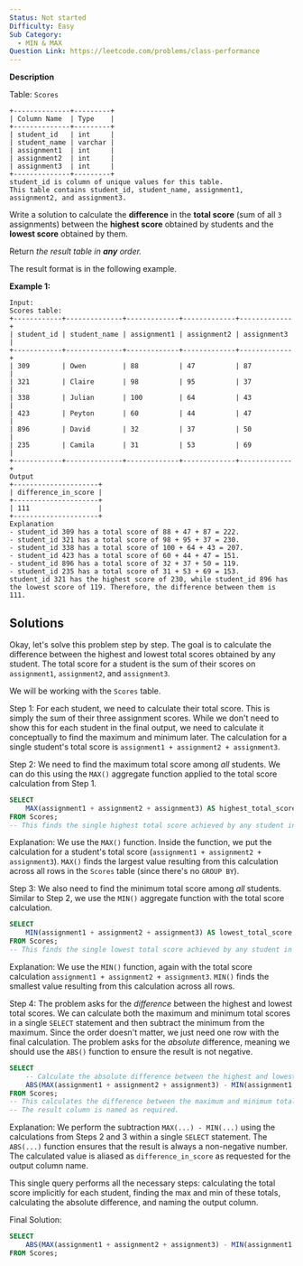 ```yaml
---
Status: Not started
Difficulty: Easy
Sub Category:
  - MIN & MAX
Question Link: https://leetcode.com/problems/class-performance
---
```

**Description**

Table: `Scores`

```Plain
+--------------+---------+
| Column Name  | Type    |
+--------------+---------+
| student_id   | int     |
| student_name | varchar |
| assignment1  | int     |
| assignment2  | int     |
| assignment3  | int     |
+--------------+---------+
student_id is column of unique values for this table.
This table contains student_id, student_name, assignment1, assignment2, and assignment3.
```

Write a solution to calculate the **difference** in the **total score** (sum of all `3` assignments) between the **highest score** obtained by students and the **lowest score** obtained by them.

Return _the result table in **any** order._

The result format is in the following example.

**Example 1:**

```Plain
Input:
Scores table:
+------------+--------------+-------------+-------------+-------------+
| student_id | student_name | assignment1 | assignment2 | assignment3 |
+------------+--------------+-------------+-------------+-------------+
| 309        | Owen         | 88          | 47          | 87          |
| 321        | Claire       | 98          | 95          | 37          |
| 338        | Julian       | 100         | 64          | 43          |
| 423        | Peyton       | 60          | 44          | 47          |
| 896        | David        | 32          | 37          | 50          |
| 235        | Camila       | 31          | 53          | 69          |
+------------+--------------+-------------+-------------+-------------+
Output
+---------------------+
| difference_in_score |
+---------------------+
| 111                 |
+---------------------+
Explanation
- student_id 309 has a total score of 88 + 47 + 87 = 222.
- student_id 321 has a total score of 98 + 95 + 37 = 230.
- student_id 338 has a total score of 100 + 64 + 43 = 207.
- student_id 423 has a total score of 60 + 44 + 47 = 151.
- student_id 896 has a total score of 32 + 37 + 50 = 119.
- student_id 235 has a total score of 31 + 53 + 69 = 153.
student_id 321 has the highest score of 230, while student_id 896 has the lowest score of 119. Therefore, the difference between them is 111.
```

## Solutions

Okay, let's solve this problem step by step. The goal is to calculate the difference between the highest and lowest total scores obtained by any student. The total score for a student is the sum of their scores on `assignment1`, `assignment2`, and `assignment3`.

We will be working with the `Scores` table.

Step 1: For each student, we need to calculate their total score. This is simply the sum of their three assignment scores. While we don't need to show this for each student in the final output, we need to calculate it conceptually to find the maximum and minimum later. The calculation for a single student's total score is `assignment1 + assignment2 + assignment3`.

Step 2: We need to find the maximum total score among _all_ students. We can do this using the `MAX()` aggregate function applied to the total score calculation from Step 1.

```SQL
SELECT
    MAX(assignment1 + assignment2 + assignment3) AS highest_total_score
FROM Scores;
-- This finds the single highest total score achieved by any student in the table.
```

Explanation: We use the `MAX()` function. Inside the function, we put the calculation for a student's total score (`assignment1 + assignment2 + assignment3`). `MAX()` finds the largest value resulting from this calculation across all rows in the `Scores` table (since there's no `GROUP BY`).

Step 3: We also need to find the minimum total score among _all_ students. Similar to Step 2, we use the `MIN()` aggregate function with the total score calculation.

```SQL
SELECT
    MIN(assignment1 + assignment2 + assignment3) AS lowest_total_score
FROM Scores;
-- This finds the single lowest total score achieved by any student in the table.
```

Explanation: We use the `MIN()` function, again with the total score calculation `assignment1 + assignment2 + assignment3`. `MIN()` finds the smallest value resulting from this calculation across all rows.

Step 4: The problem asks for the _difference_ between the highest and lowest total scores. We can calculate both the maximum and minimum total scores in a single `SELECT` statement and then subtract the minimum from the maximum. Since the order doesn't matter, we just need one row with the final calculation. The problem asks for the _absolute_ difference, meaning we should use the `ABS()` function to ensure the result is not negative.

```SQL
SELECT
    -- Calculate the absolute difference between the highest and lowest total scores
    ABS(MAX(assignment1 + assignment2 + assignment3) - MIN(assignment1 + assignment2 + assignment3)) AS difference_in_score
FROM Scores;
-- This calculates the difference between the maximum and minimum total scores and takes the absolute value.
-- The result column is named as required.
```

Explanation: We perform the subtraction `MAX(...) - MIN(...)` using the calculations from Steps 2 and 3 within a single `SELECT` statement. The `ABS(...)` function ensures that the result is always a non-negative number. The calculated value is aliased as `difference_in_score` as requested for the output column name.

This single query performs all the necessary steps: calculating the total score implicitly for each student, finding the max and min of these totals, calculating the absolute difference, and naming the output column.

Final Solution:

```SQL
SELECT
    ABS(MAX(assignment1 + assignment2 + assignment3) - MIN(assignment1 + assignment2 + assignment3)) AS difference_in_score
FROM Scores;
```